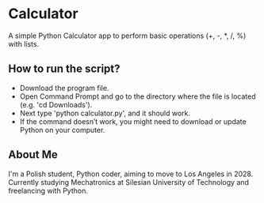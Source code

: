 # Calculator

A simple Python Calculator app to perform basic operations (+, -, *, /, %) with lists.

## How to run the script?
- Download the program file.
- Open Command Prompt and go to the directory where the file is located (e.g. 'cd Downloads').
- Next type 'python calculator.py', and it should work.
- If the command doesn’t work, you might need to download or update Python on your computer.

## About Me
I'm a Polish student, Python coder, aiming to move to Los Angeles in 2028. Currently studying Mechatronics at Silesian University of Technology and freelancing with Python.
